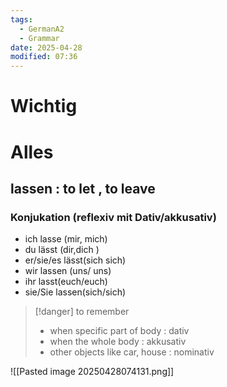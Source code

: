 ```yaml
---
tags:
  - GermanA2
  - Grammar
date: 2025-04-28
modified: 07:36
---
```

# Wichtig

# Alles
## lassen : to let , to leave
### Konjukation (reflexiv mit Dativ/akkusativ)
- ich lasse  (mir, mich)
- du lässt (dir,dich )
- er/sie/es lässt(sich sich)
- wir lassen (uns/ uns)
- ihr lasst(euch/euch)
- sie/Sie lassen(sich/sich)

>[!danger] to remember
> - when specific part of body : dativ
> - when the whole body : akkusativ
> - other objects like car, house : nominativ

![[Pasted image 20250428074131.png]]


